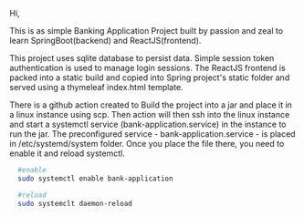 Hi,

This is as simple Banking Application Project built by passion and zeal to learn SpringBoot(backend) and ReactJS(frontend).

This project uses sqlite database to persist data.
Simple session token authentication is used to manage login sessions.
The ReactJS frontend is packed into a static build and copied into Spring project's static folder and served using a thymeleaf index.html template.


There is a github action created to Build the project into a jar and place it in a linux instance using scp.
Then action will then ssh into the linux instance and start a systemctl service (bank-application.service) in the instance to run the jar.
The preconfigured service - bank-application.service - is placed in /etc/systemd/system folder.
Once you place the file there, you need to enable it and reload systemctl.

```bash
  #enable
  sudo systemctl enable bank-application

  #reload
  sudo systemclt daemon-reload
```
